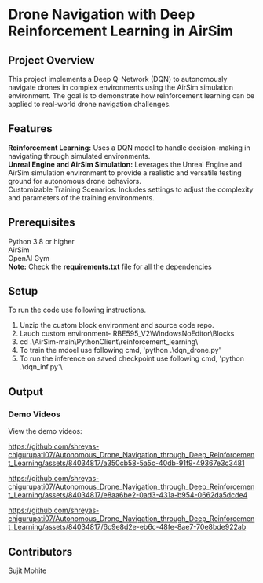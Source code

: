 # Drone Navigation with Deep Reinforcement Learning in AirSim

## Project Overview

This project implements a Deep Q-Network (DQN) to autonomously navigate drones in complex environments using the AirSim simulation environment. The goal is to demonstrate how reinforcement learning can be applied to real-world drone navigation challenges.

## Features

**Reinforcement Learning:** Uses a DQN model to handle decision-making in navigating through simulated environments.\
**Unreal Engine and AirSim Simulation:** Leverages the Unreal Engine and AirSim simulation environment to provide a realistic and versatile testing ground for autonomous drone behaviors.\
Customizable Training Scenarios: Includes settings to adjust the complexity and parameters of the training environments.


## Prerequisites
Python 3.8 or higher\
AirSim\
OpenAI Gym\
**Note:** Check the **requirements.txt** file for all the dependencies

## Setup
To run the code use following instructions.
1. Unzip the custom block environment and source code repo.
2. Lauch custom environment- RBE595_V2\WindowsNoEditor\Blocks
3. cd .\AirSim-main\PythonClient\reinforcement_learning\
4. To train the mdoel use following cmd,  'python .\dqn_drone.py'
5. To run the inference on saved checkpoint use following cmd, 'python .\dqn_inf.py'\


## Output

### Demo Videos
View the demo videos: 

https://github.com/shreyas-chigurupati07/Autonomous_Drone_Navigation_through_Deep_Reinforcement_Learning/assets/84034817/a350cb58-5a5c-40db-91f9-49367e3c3481




https://github.com/shreyas-chigurupati07/Autonomous_Drone_Navigation_through_Deep_Reinforcement_Learning/assets/84034817/e8aa6be2-0ad3-431a-b954-0662da5dcde4





https://github.com/shreyas-chigurupati07/Autonomous_Drone_Navigation_through_Deep_Reinforcement_Learning/assets/84034817/6c9e8d2e-eb6c-48fe-8ae7-70e8bde922ab


## Contributors
Sujit Mohite

